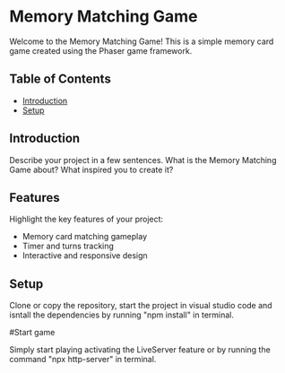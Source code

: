 # Memory Matching Game

Welcome to the Memory Matching Game! This is a simple memory card game created using the Phaser game framework.

## Table of Contents

- [Introduction](#introduction)
- [Setup](#setup)

## Introduction

Describe your project in a few sentences. What is the Memory Matching Game about? What inspired you to create it?

## Features

Highlight the key features of your project:

- Memory card matching gameplay
- Timer and turns tracking
- Interactive and responsive design

## Setup

Clone or copy the repository, start the project in visual studio code and isntall the dependencies by running "npm install" in terminal.

#Start game 

Simply start playing activating the LiveServer feature or by running the command "npx http-server" in terminal.
